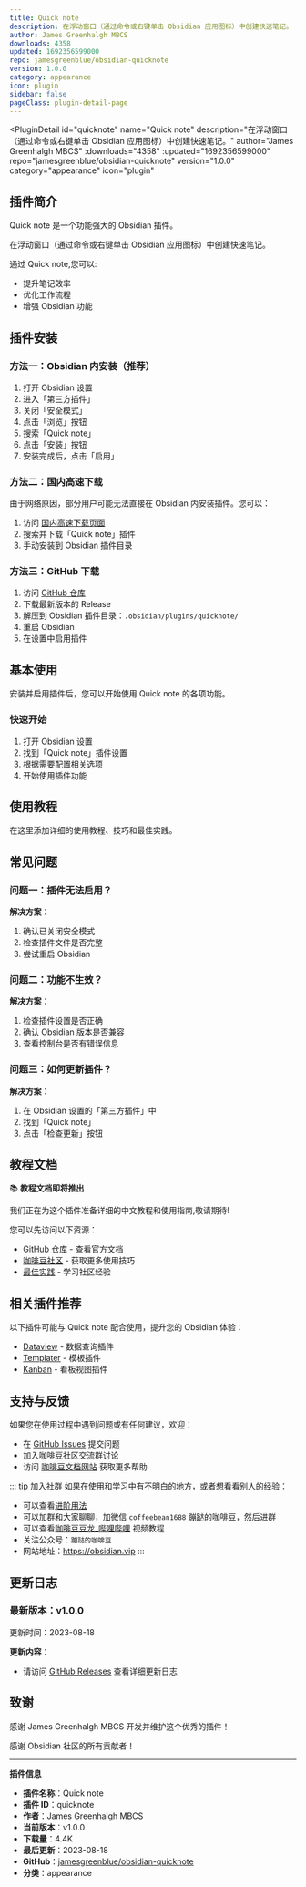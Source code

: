 ```yaml
---
title: Quick note
description: 在浮动窗口（通过命令或右键单击 Obsidian 应用图标）中创建快速笔记。
author: James Greenhalgh MBCS
downloads: 4358
updated: 1692356599000
repo: jamesgreenblue/obsidian-quicknote
version: 1.0.0
category: appearance
icon: plugin
sidebar: false
pageClass: plugin-detail-page
---
```


<PluginDetail
  id="quicknote"
  name="Quick note"
  description="在浮动窗口（通过命令或右键单击 Obsidian 应用图标）中创建快速笔记。"
  author="James Greenhalgh MBCS"
  :downloads="4358"
  :updated="1692356599000"
  repo="jamesgreenblue/obsidian-quicknote"
  version="1.0.0"
  category="appearance"
  icon="plugin"
>

<!-- AUTO_GENERATED_START -->
## 插件简介

Quick note 是一个功能强大的 Obsidian 插件。

在浮动窗口（通过命令或右键单击 Obsidian 应用图标）中创建快速笔记。

通过 Quick note,您可以:

- 提升笔记效率
- 优化工作流程
- 增强 Obsidian 功能

<!-- AUTO_GENERATED_END -->

<!-- AUTO_GENERATED_START -->
## 插件安装

### 方法一：Obsidian 内安装（推荐）

1. 打开 Obsidian 设置
2. 进入「第三方插件」
3. 关闭「安全模式」
4. 点击「浏览」按钮
5. 搜索「Quick note」
6. 点击「安装」按钮
7. 安装完成后，点击「启用」

### 方法二：国内高速下载

由于网络原因，部分用户可能无法直接在 Obsidian 内安装插件。您可以：

1. 访问 [国内高速下载页面](/zh/documentation/obsidian-plugins-download.html)
2. 搜索并下载「Quick note」插件
3. 手动安装到 Obsidian 插件目录

### 方法三：GitHub 下载

1. 访问 [GitHub 仓库](https://github.com/jamesgreenblue/obsidian-quicknote)
2. 下载最新版本的 Release
3. 解压到 Obsidian 插件目录：`.obsidian/plugins/quicknote/`
4. 重启 Obsidian
5. 在设置中启用插件

## 基本使用

安装并启用插件后，您可以开始使用 Quick note 的各项功能。

### 快速开始

1. 打开 Obsidian 设置
2. 找到「Quick note」插件设置
3. 根据需要配置相关选项
4. 开始使用插件功能

<!-- AUTO_GENERATED_END -->

<!-- CUSTOM_CONTENT_START:tutorial -->
## 使用教程

在这里添加详细的使用教程、技巧和最佳实践。

<!-- CUSTOM_CONTENT_END:tutorial -->

<!-- SHARED_CONTENT_START -->
## 常见问题

### 问题一：插件无法启用？

**解决方案**：
1. 确认已关闭安全模式
2. 检查插件文件是否完整
3. 尝试重启 Obsidian

### 问题二：功能不生效？

**解决方案**：
1. 检查插件设置是否正确
2. 确认 Obsidian 版本是否兼容
3. 查看控制台是否有错误信息

### 问题三：如何更新插件？

**解决方案**：
1. 在 Obsidian 设置的「第三方插件」中
2. 找到「Quick note」
3. 点击「检查更新」按钮

## 教程文档

📚 **教程文档即将推出**

我们正在为这个插件准备详细的中文教程和使用指南,敬请期待!

您可以先访问以下资源：
- [GitHub 仓库](https://github.com/jamesgreenblue/obsidian-quicknote) - 查看官方文档
- [咖啡豆社区](/zh/bases/) - 获取更多使用技巧
- [最佳实践](/zh/best-practices/) - 学习社区经验

## 相关插件推荐

以下插件可能与 Quick note 配合使用，提升您的 Obsidian 体验：

- [Dataview](/zh/plugins/dataview.html) - 数据查询插件
- [Templater](/zh/plugins/templater-obsidian.html) - 模板插件
- [Kanban](/zh/plugins/obsidian-kanban.html) - 看板视图插件

## 支持与反馈

如果您在使用过程中遇到问题或有任何建议，欢迎：

- 在 [GitHub Issues](https://github.com/jamesgreenblue/obsidian-quicknote/issues) 提交问题
- 加入咖啡豆社区交流群讨论
- 访问 [咖啡豆文档网站](https://obsidian.vip) 获取更多帮助

::: tip 加入社群
如果在使用和学习中有不明白的地方，或者想看看别人的经验：
- 可以查看[进阶用法](/zh/advanced)
- 可以加群和大家聊聊，加微信 `coffeebean1688` 蹦跶的咖啡豆，然后进群
- 可以查看[咖啡豆豆龙_哔哩哔哩](https://space.bilibili.com/618777356) 视频教程
- 关注公众号：`蹦跶的咖啡豆`
- 网站地址：https://obsidian.vip
:::
<!-- SHARED_CONTENT_END -->

<!-- AUTO_GENERATED_START -->
## 更新日志

### 最新版本：v1.0.0

更新时间：2023-08-18

**更新内容**：
- 请访问 [GitHub Releases](https://github.com/jamesgreenblue/obsidian-quicknote/releases) 查看详细更新日志

## 致谢

感谢 James Greenhalgh MBCS 开发并维护这个优秀的插件！

感谢 Obsidian 社区的所有贡献者！

---

**插件信息**
- **插件名称**：Quick note
- **插件 ID**：quicknote
- **作者**：James Greenhalgh MBCS
- **当前版本**：v1.0.0
- **下载量**：4.4K
- **最后更新**：2023-08-18
- **GitHub**：[jamesgreenblue/obsidian-quicknote](https://github.com/jamesgreenblue/obsidian-quicknote)
- **分类**：appearance
<!-- AUTO_GENERATED_END -->

</PluginDetail>

